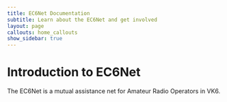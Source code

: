 ```yaml
---
title: EC6Net Documentation
subtitle: Learn about the EC6Net and get involved
layout: page
callouts: home_callouts
show_sidebar: true
---
```


# Introduction to EC6Net

The EC6Net is a mutual assistance net for Amateur Radio Operators in VK6.
